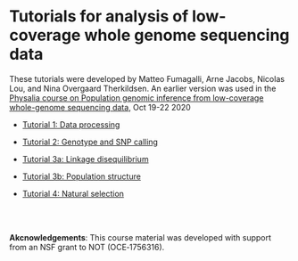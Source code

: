 # Tutorials for analysis of low-coverage whole genome sequencing data

These tutorials were developed by Matteo Fumagalli, Arne Jacobs, Nicolas Lou, and Nina Overgaard Therkildsen. An earlier version was used in the [Physalia course on Population genomic inference from low-coverage whole-genome sequencing data](https://www.physalia-courses.org/courses-workshops/course64/), Oct 19-22 2020

* [Tutorial 1: Data processing](https://github.com/nt246/lcwgs-guide-tutorial/blob/main/tutorial1_data_processing/markdowns/data_processing.md)

* [Tutorial 2: Genotype and SNP calling](https://github.com/nt246/lcwgs-guide-tutorial/blob/main/tutorial2_genotype_snp_calling/markdowns/00_introduction.md)

* [Tutorial 3a: Linkage disequilibrium](https://github.com/nt246/lcwgs-guide-tutorial/blob/main/tutorial3_ld_popstructure/markdowns/ld.md)

* [Tutorial 3b: Population structure](https://github.com/nt246/lcwgs-guide-tutorial/blob/main/tutorial3_ld_popstructure/markdowns/day3_PCA_Admixture_practicals.md)

* [Tutorial 4: Natural selection](https://github.com/nt246/lcwgs-guide-tutorial/blob/main/tutorial4_selection/markdowns/01_sfs.md)


<br>
<br>

**Akcnowledgements**: This course material was developed with support from an NSF grant to NOT (OCE‐1756316).



